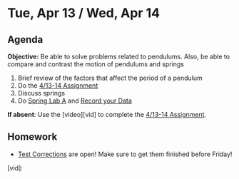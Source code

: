 Tue, Apr 13 / Wed, Apr 14
==================

Agenda
---------
**Objective:** Be able to solve problems related to pendulums.  Also, be able to compare and contrast the motion of pendulums and springs

1. Brief review of the factors that affect the period of a pendulum
2. Do the [4/13-14 Assignment][4/13]
3. Discuss springs
4. Do [Spring Lab A][lab] and [Record your Data][data]


**If absent**: Use the [video][vid] to complete the [4/13-14 Assignment][4/13].


Homework 
-------------
- [Test Corrections][correct] are open!  Make sure to get them finished before Friday!

[correct]: https://avon.schoology.com/assignment/4835420000/
[4/13]: https://avon.schoology.com/assignment/4858310642/
[lab]: https://avon.schoology.com/course/2624603689/materials/gp/4859615315
[data]: https://avoncsc-my.sharepoint.com/:x:/g/personal/zjrohrbach_avon-schools_org/EbtSgAQjq21NgYTkEgo9T60BuFAVKdx9iyCF2k5xgej8HQ?e=OO2iCB
[vid]: 

<!--stackedit_data:
eyJoaXN0b3J5IjpbMTE5NzkzMDcwNSw4OTA2NjE0MjksMTAyMz
A1MzA1NSwtMTUwNTM1OTQ0OCwtMTM4ODg4MDczNiwtMTQ4NzEy
NjIzOSwtMjA2NDE0MDY2NiwxMjc0MTUyMTgzLC0yMDYzNDY2OD
M0LC0xODg4NDg2MzYsLTUxMjg1NDIwOCwtMTk2NTA0MDA1NSwt
MzE4NjgwNzI2LDE1OTg4MTUyMzgsMTE4NzkyNTkzNiw3MDIzOT
Q5MjgsNjI5MjM3NzYsMTc2ODIxNTc5LC0xOTAzMTY4ODUxLC00
OTA4MzYyNF19
-->